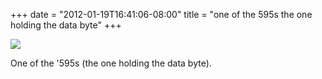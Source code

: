 ﻿+++
date = "2012-01-19T16:41:06-08:00"
title = "one of the 595s the one holding the data byte"
+++


![](http://67.media.tumblr.com/tumblr_lxvnadagQo1qly645o1_1280.jpg)  

One of the '595s (the one holding the data byte).

